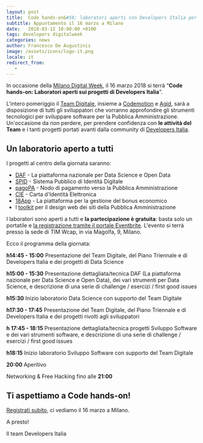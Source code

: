 ```yaml
---
layout: post
title:  Code hands-on&#58; laboratori aperti con Developers Italia per la Milano Digital Week
subtitle: Appuntamento il 16 marzo a Milano
date:   2018-03-12 10:00:00 +0100
tags: developers digitalweek
categories: news
author: Francesco De Augustinis
image: /assets/icons/logo-it.png
locale: it
redirect_from:
   - 
---
```


In occasione della [Milano Digital Week](https://milanodigitalweek.com/), il 16 marzo 2018 si terrà “**Code hands-on: Laboratori aperti sui progetti di Developers Italia**”. 

L'intero pomeriggio il [Team Digitale](https://teamdigitale.governo.it/), insieme a [Codemotion](https://codemotionworld.com/) e [Agid](https://www.agid.gov.it/), sarà a disposizione di tutti gli sviluppatori che vorranno approfondire gli strumenti tecnologici per sviluppare software per la Pubblica Amministrazione. Un'occasione da non perdere, per prendere confidenza con **le attività del Team** e i tanti progetti portati avanti dalla community di [Developers Italia](https://developers.italia.it/). 

## Un laboratorio aperto a tutti

I progetti al centro della giornata saranno:

* [DAF](https://teamdigitale.governo.it/it/projects/daf.htm) - La piattaforma nazionale per Data Science e Open Data
* [SPID](https://www.spid.gov.it) - Sistema Pubblico di Identità Digitale
* [pagoPA](https://teamdigitale.governo.it/it/projects/pagamenti-digitali.htm) - Nodo di pagamento verso la Pubblica Amministrazione
* [CIE](https://developers.italia.it/it/cie/) - Carta d'Identità Elettronica
* [18App](https://developers.italia.it/it/18app/) - La piattaforma per la gestione del bonus economico
* I [toolkit](https://italia.github.io/design-web-toolkit/) per il design web dei siti della Pubblica Amministrazione

I laboratori sono aperti a tutti e **la partecipazione è gratuita**: basta solo un portatile e [la registrazione tramite il portale Eventbrite](https://www.eventbrite.it/e/biglietti-code-hands-on-laboratori-aperti-sui-progetti-di-developers-italia-43749135843). L'evento si terrà presso la sede di TIM Wcap, in via Magolfa, 9, Milano.

Ecco il programma della giornata:

**h14:45 - 15:00** Presentazione del Team Digitale, del Piano Triennale e di Developers Italia e dei progetti di Data Science

**h15:00 - 15:30** Presentazione dettagliata/tecnica DAF (La piattaforma nazionale per Data Science e Open Data), dei vari strumenti per Data Science, e descrizione di una serie di challenge / esercizi / first good issues

**h15:30** Inizio laboratorio Data Science con supporto del Team Digitale

**h17:30 - 17:45** Presentazione del Team Digitale, del Piano Triennale e di Developers Italia e dei progetti rivolti agli sviluppatori

**h 17:45 - 18:15** Presentazione dettagliata/tecnica progetti Sviluppo Software e dei vari strumenti software, e descrizione di una serie di challenge / esercizi / first good issues

**h18:15** Inizio laboratorio Sviluppo Software con supporto del Team Digitale

**20:00** Aperitivo 

Networking & Free Hacking fino alle **21:00**

## Ti aspettiamo a Code hands-on!

[Registrati subito](https://www.eventbrite.it/e/biglietti-code-hands-on-laboratori-aperti-sui-progetti-di-developers-italia-43749135843), ci vediamo il 16 marzo a Milano.

A presto!

Il team Developers Italia
